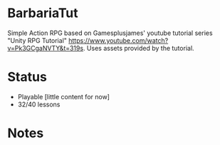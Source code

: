 # BarbariaTut
Simple Action RPG based on Gamesplusjames' youtube tutorial series "Unity RPG Tutorial" https://www.youtube.com/watch?v=Pk3GCgaNVTY&t=319s.
Uses assets provided by the tutorial.

# Status
* Playable [little content for now]
* 32/40 lessons

# Notes

